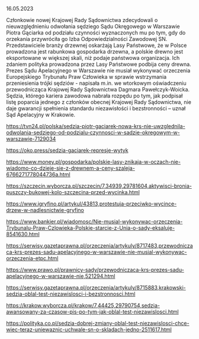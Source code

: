 16.05.2023

Członkowie nowej Krajowej Rady Sądownictwa zdecydowali o nieuwzględnieniu odwołania sędziego Sądu Okręgowego w Warszawie Piotra Gąciarka od podziału czynności wyznaczonych mu po tym, gdy do orzekania przywróciła go Izba Odpowiedzialności Zawodowej SN. Przedstawiciele branży drzewnej oskarżają Lasy Państwowe, że w Polsce prowadzona jest rabunkowa gospodarka drzewna, a polskie drewno jest eksportowane w większej skali, niż podaje państwowa organizacja. Ich zdaniem polityka prowadzona przez Lasy Państwowe podbija ceny drewna. Prezes Sądu Apelacyjnego w Warszawie nie musiał wykonywać orzeczenia Europejskiego Trybunału Praw Człowieka w sprawie wstrzymania przeniesienia trójki sędziów - napisała m.in. we wtorkowym oświadczeniu przewodnicząca Krajowej Rady Sądownictwa Dagmara Pawełczyk-Woicka. Sędzia, którego kariera zawodowa nabrała rozpędu po tym, jak podpisał listę poparcia jednego z członków obecnej Krajowej Rady Sądownictwa, nie daje gwarancji spełnienia standardu niezawisłości i bezstronności – uznał Sąd Apelacyjny w Krakowie.

https://tvn24.pl/polska/sedzia-piotr-gaciarek-nowa-krs-nie-uwzglednila-odwolania-sedziego-od-podzialu-czynnosci-w-sadzie-okregowym-w-warszawie-7129034

https://oko.press/sedzia-gaciarek-represje-wytyk

https://www.money.pl/gospodarka/polskie-lasy-znikaja-w-oczach-nie-wiadomo-co-dzieje-sie-z-drewnem-a-ceny-szaleja-6766271778044736a.html

https://szczecin.wyborcza.pl/szczecin/7,34939,29781604,aktywisci-bronia-puszczy-bukowej-kolo-szczecina-przed-wycinka.html

https://www.igryfino.pl/artykul/43813,protestuja-przeciwko-wycince-drzew-w-nadlesnictwie-gryfino

https://www.bankier.pl/wiadomosc/Nie-musial-wykonywac-orzeczenia-Trybunalu-Praw-Czlowieka-Polskie-starcie-z-Unia-o-sady-eksaluje-8541630.html

https://serwisy.gazetaprawna.pl/orzeczenia/artykuly/8717483,przewodniczaca-krs-prezes-sadu-apelacyjnego-w-warszawie-nie-musial-wykonywac-orzeczenia-etpc.html

https://www.prawo.pl/prawnicy-sady/przewodniczaca-krs-prezes-sadu-apelacyjnego-w-warszawie-nie,521294.html

https://serwisy.gazetaprawna.pl/orzeczenia/artykuly/8715883,krakowski-sedzia-oblal-test-niezawislosci-i-bezstronnosci.html

https://krakow.wyborcza.pl/krakow/7,44425,29790754,sedzia-awansowany-za-czasow-pis-po-tym-jak-oblal-test-niezawislosci.html

https://polityka.co.pl/sedzia-dobrej-zmiany-oblal-test-niezawislosci-chce-wiec-teraz-uniewaznic-uchwale-sn-o-skladach-jedno-2511617.html